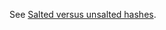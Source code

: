 See [Salted versus unsalted hashes](https://github.com/AnarchoTechNYC/meta/blob/main/train-the-trainers/mr-robots-netflix-n-hack/week-2/strengthening-passwords-to-defend-against-john/README.md#salted-versus-unsalted-hashes).

